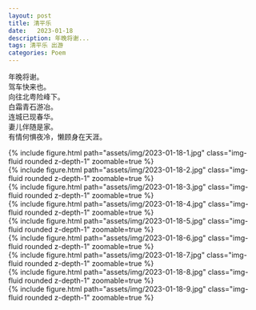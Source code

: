 ```yaml
---
layout: post
title: 清平乐
date:   2023-01-18
description: 年晚将谢...
tags: 清平乐 出游
categories: Poem
---
```


年晚将谢。  
驾车快来也。  
向往北粤险峰下。  
白霜青石游冶。  
连城已现春华。  
妻儿伴随是家。  
有情何惧夜冷，懒顾身在天涯。

<div class="row">
    <div class="col-sm mt-3 mt-md-0">
        {% include figure.html path="assets/img/2023-01-18-1.jpg" class="img-fluid rounded z-depth-1" zoomable=true %}
    </div>
    <div class="col-sm mt-3 mt-md-0">
        {% include figure.html path="assets/img/2023-01-18-2.jpg"  class="img-fluid rounded z-depth-1" zoomable=true %}
    </div>
    <div class="col-sm mt-3 mt-md-0">
        {% include figure.html path="assets/img/2023-01-18-3.jpg"  class="img-fluid rounded z-depth-1" zoomable=true %}
    </div>
</div>

<div class="row">
    <div class="col-sm mt-3 mt-md-0">
        {% include figure.html path="assets/img/2023-01-18-4.jpg"  class="img-fluid rounded z-depth-1" zoomable=true %}
    </div>
    <div class="col-sm mt-3 mt-md-0">
        {% include figure.html path="assets/img/2023-01-18-5.jpg"  class="img-fluid rounded z-depth-1" zoomable=true %}
    </div>
    <div class="col-sm mt-3 mt-md-0">
        {% include figure.html path="assets/img/2023-01-18-6.jpg"  class="img-fluid rounded z-depth-1" zoomable=true %}
    </div>
</div>

<div class="row">
    <div class="col-sm mt-3 mt-md-0">
        {% include figure.html path="assets/img/2023-01-18-7.jpg"  class="img-fluid rounded z-depth-1" zoomable=true %}
    </div>
    <div class="col-sm mt-3 mt-md-0">
        {% include figure.html path="assets/img/2023-01-18-8.jpg"  class="img-fluid rounded z-depth-1" zoomable=true %}
    </div>
    <div class="col-sm mt-3 mt-md-0">
        {% include figure.html path="assets/img/2023-01-18-9.jpg"  class="img-fluid rounded z-depth-1" zoomable=true %}
    </div>
</div>
